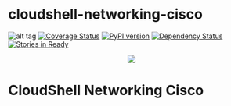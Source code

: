 # cloudshell-networking-cisco
![alt tag](https://travis-ci.org/QualiSystems/cloudshell-networking-cisco.svg?branch=7.0_refactoring)
[![Coverage Status](https://coveralls.io/repos/github/QualiSystems/cloudshell-networking-cisco/badge.svg?branch=1-gen-support-only)](https://coveralls.io/github/QualiSystems/cloudshell-networking-cisco?branch=1-gen-support-only)
[![PyPI version](https://badge.fury.io/py/cloudshell-networking-cisco.svg)](https://badge.fury.io/py/cloudshell-networking-cisco)
[![Dependency Status](https://dependencyci.com/github/QualiSystems/cloudshell-networking-cisco/badge)](https://dependencyci.com/github/QualiSystems/cloudshell-networking-cisco)
[![Stories in Ready](https://badge.waffle.io/QualiSystems/cloudshell-networking-cisco.svg?label=ready&title=Ready)](http://waffle.io/QualiSystems/cloudshell-networking-cisco)

<p align="center">
<img src="https://github.com/QualiSystems/devguide_source/raw/master/logo.png"></img>
</p>

# CloudShell Networking Cisco


